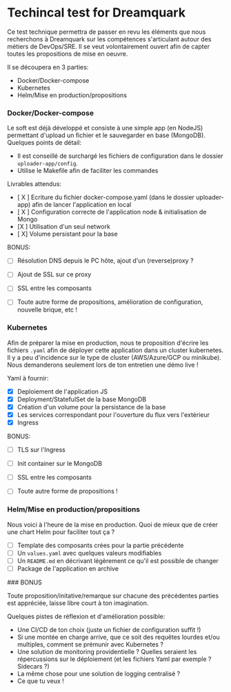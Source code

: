 # Techincal test for Dreamquark

Ce test technique permettra de passer en revu les éléments que nous recherchons à Dreamquark sur les compétences s'articulant autour des métiers de DevOps/SRE. Il se veut volontairement ouvert afin de capter toutes les propositions de mise en oeuvre.

Il se découpera en 3 parties:
 - Docker/Docker-compose
 - Kubernetes
 - Helm/Mise en production/propositions


### Docker/Docker-compose

Le soft est déjà développé et consiste à une simple app (en NodeJS) permettant d'upload un fichier et le sauvegarder en base (MongoDB).
Quelques points de détail: 
 - Il est conseillé de surchargé les fichiers de configuration dans le dossier `uploader-app/config`.
 - Utilise le Makefile afin de faciliter les commandes

Livrables attendus:
  - [ X ] Ecriture du fichier docker-compose.yaml (dans le dossier uploader-app) afin de lancer l'application en local
  - [ X ] Configuration correcte de l'application node & initialisation de Mongo
  - [X ] Utilisation d'un seul network
  - [ X] Volume persistant pour la base
  
BONUS:
  - [ ] Résolution DNS depuis le PC hôte, ajout d'un (reverse)proxy ?
  - [ ] Ajout de SSL sur ce proxy
  - [ ] SSL entre les composants 
  - [ ] Toute autre forme de propositions, amélioration de configuration, nouvelle brique, etc !


### Kubernetes

Afin de préparer la mise en production, nous te proposition d'écrire les fichiers `.yaml` afin de déployer cette application dans un cluster kubernetes. Il y a peu d'incidence sur le type de cluster (AWS/Azure/GCP ou minikube). Nous demanderons seulement lors de ton entretien une démo live !

Yaml à fournir:
  - [X] Deploiement de l'application JS
  - [X] Deployment/StatefulSet de la base MongoDB
  - [X] Création d'un volume pour la persistance de la base
  - [X] Les services correspondant pour l'ouverture du flux vers l'extérieur
  - [X] Ingress

BONUS:
  - [ ] TLS sur l'Ingress
  - [ ] Init container sur le MongoDB
  - [ ] SSL entre les composants
  - [ ] Toute autre forme de propositions !


### Helm/Mise en production/propositions

Nous voici à l'heure de la mise en production. Quoi de mieux que de créer une chart Helm pour faciliter tout ça ?

  - [ ] Template des composants crées pour la partie précédente
  - [ ] Un `values.yaml` avec quelques valeurs modifiables
  - [ ] Un `README.md` en décrivant légèrement ce qu'il est possible de changer
  - [ ] Package de l'application en archive

### BONUS

Toute proposition/initative/remarque sur chacune des précédentes parties est appréciée, laisse libre court à ton imagination.

Quelques pistes de réflexion et d'amélioration possible:
  - Une CI/CD de ton choix (juste un fichier de configuration suffit !)
  - Si une montée en charge arrive, que ce soit des requêtes lourdes et/ou multiples, comment se prémunir avec Kubernetes ?
  - Une solution de monitoring providentielle ? Quelles seraient les répercussions sur le déploiement (et les fichiers Yaml par exemple ? Sidecars ?)
  - La même chose pour une solution de logging centralisé ?
  - Ce que tu veux !
